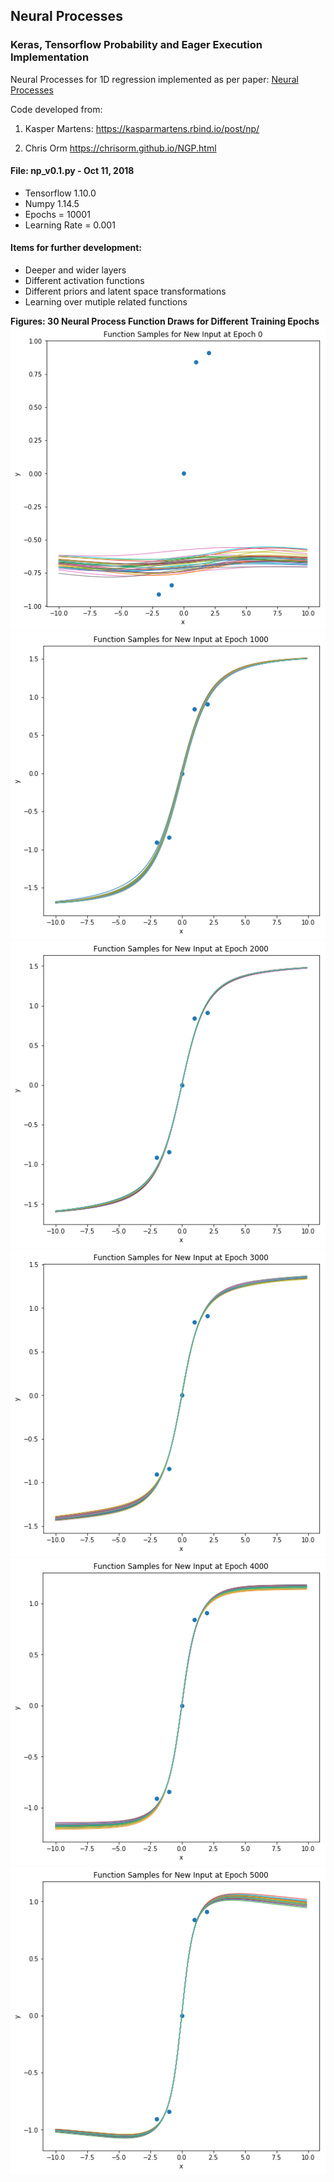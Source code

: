 ## Neural Processes

### Keras, Tensorflow Probability and Eager Execution Implementation 
Neural Processes for 1D regression implemented as per paper: [Neural Processes](https://arxiv.org/abs/1807.01622)

Code developed from:
    
1) Kasper Martens: 
https://kasparmartens.rbind.io/post/np/

2) Chris Orm
https://chrisorm.github.io/NGP.html

#### File: np_v0.1.py - Oct 11, 2018

- Tensorflow 1.10.0
- Numpy 1.14.5
- Epochs = 10001
- Learning Rate = 0.001

#### Items for further development:

- Deeper and wider layers
- Different activation functions
- Different priors and latent space transformations
- Learning over mutiple related functions


<b> Figures: 30 Neural Process Function Draws for Different Training Epochs</b> 
![posterior_0](/figures/posterior_0.png)
![posterior_1000](/figures/posterior_1000.png)
![posterior_2000](/figures/posterior_2000.png)
![posterior_3000](/figures/posterior_3000.png)
![posterior_4000](/figures/posterior_4000.png)
![posterior_5000](/figures/posterior_5000.png)
